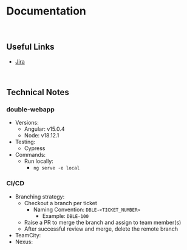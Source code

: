 # Documentation

<br>

## Useful Links
* [Jira](https://jrsmiffy.atlassian.net/jira/software/projects/DBLE/boards/2)

<br>

## Technical Notes

### double-webapp
* Versions:
    * Angular: v15.0.4
    * Node: v18.12.1
* Testing:
    * Cypress
* Commands:
    * Run locally: 
        * `ng serve -e local`

### CI/CD
* Branching strategy:
    * Checkout a branch per ticket
        * Naming Convention: `DBLE-<TICKET_NUMBER>`
            * Example: `DBLE-100`
    * Raise a PR to merge the branch and assign to team member(s)
    * After successful review and merge, delete the remote branch
* TeamCity:
* Nexus:
